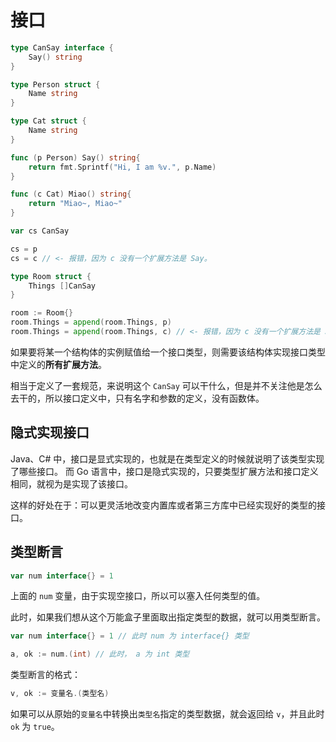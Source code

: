 # 接口

```go
type CanSay interface {
    Say() string
}

type Person struct {
    Name string
}

type Cat struct {
    Name string
}

func (p Person) Say() string{
    return fmt.Sprintf("Hi, I am %v.", p.Name)
}

func (c Cat) Miao() string{
    return "Miao~, Miao~"
}

var cs CanSay

cs = p
cs = c // <- 报错，因为 c 没有一个扩展方法是 Say。

type Room struct {
    Things []CanSay
}

room := Room{}
room.Things = append(room.Things, p)
room.Things = append(room.Things, c) // <- 报错，因为 c 没有一个扩展方法是 Say。
```

如果要将某一个结构体的实例赋值给一个接口类型，则需要该结构体实现接口类型中定义的**所有扩展方法**。

相当于定义了一套规范，来说明这个 `CanSay` 可以干什么，但是并不关注他是怎么去干的，所以接口定义中，只有名字和参数的定义，没有函数体。

## 隐式实现接口

Java、C# 中，接口是显式实现的，也就是在类型定义的时候就说明了该类型实现了哪些接口。
而 Go 语言中，接口是隐式实现的，只要类型扩展方法和接口定义相同，就视为是实现了该接口。

这样的好处在于：可以更灵活地改变内置库或者第三方库中已经实现好的类型的接口。

## 类型断言

```go
var num interface{} = 1
```

上面的 `num` 变量，由于实现空接口，所以可以塞入任何类型的值。

此时，如果我们想从这个万能盒子里面取出指定类型的数据，就可以用类型断言。

```go
var num interface{} = 1 // 此时 num 为 interface{} 类型

a, ok := num.(int) // 此时， a 为 int 类型
```

类型断言的格式：

```go
v, ok := 变量名.(类型名)
```

如果可以从原始的`变量名`中转换出`类型名`指定的类型数据，就会返回给 `v`，并且此时 `ok` 为 `true`。